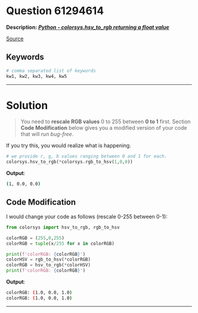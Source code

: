 # Question 61294614

**Description: [_Python - colorsys.hsv_to_rgb returning a float value_][#Q]**

[Source][#Q]

[#Q]: https://stackoverflow.com/questions/61294614/python-colorsys-hsv-to-rgb-returning-a-float-value

## Keywords

```bash
# comma separated list of keywords
kw1, kw2, kw3, kw4, kw5
```

---

# Solution

>You need to **rescale RGB values** 0 to 255 between **0 to 1** first.
Section **Code Modification** below gives you a modified version of your code that will run _bug-free_.

If you try this, you would realize what is happening.

```python
# we provide r, g, b values ranging between 0 and 1 for each.
colorsys.hsv_to_rgb(*colorsys.rgb_to_hsv(1,0,0))
```

**Output**:

```bash
(1, 0.0, 0.0)
```

## Code Modification

I would change your code as follows (rescale 0-255 between 0-1):

```python
from colorsys import hsv_to_rgb, rgb_to_hsv

colorRGB = (255,0,255)
colorRGB = tuple(x/255 for x in colorRGB)

print(f'colorRGB: {colorRGB}')
colorHSV = rgb_to_hsv(*colorRGB)
colorRGB = hsv_to_rgb(*colorHSV)
print(f'colorRGB: {colorRGB}')
```

**Output**:

```bash
colorRGB: (1.0, 0.0, 1.0)
colorRGB: (1.0, 0.0, 1.0)
```

---
